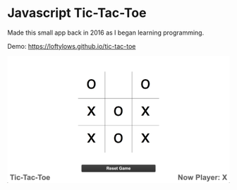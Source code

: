 # Javascript Tic-Tac-Toe

Made this small app back in 2016 as I began learning programming.

Demo: <https://loftylows.github.io/tic-tac-toe>

![App screenshot](/assets/images/app-screenshot.png)
